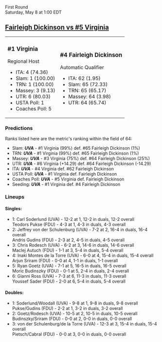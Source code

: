First Round  
Saturday, May 8 at 1:00 EDT
## [Fairleigh Dickinson vs #5 Virginia](https://www.ncaa.com/game/5833378) 

<table><tr><td>  

### #1 Virginia  

Regional Host  
- ITA: 4 (74.36)  
- Slam: 1 (100.00)  
- TRN: 1 (100.00)  
- Massey: 3 (9.13)  
- UTR: 6 (80.03)  
- USTA Poll: 1  
- Coaches Poll: 5  

</td><td>  

### #4 Fairleigh Dickinson  

Automatic Qualifier  
- ITA: 62 (1.95)  
- Slam: 65 (72.33)  
- TRN: 65 (65.17)  
- Massey: 64 (3.98)  
- UTR: 64 (65.74)  

</td></tr></table>  

 ### Predictions  

Ranks listed here are the metric's ranking within the field of 64:  
- Slam: ***UVA*** - #1 Virginia (99%) def. #65 Fairleigh Dickinson (1%)  
- TRN: ***UVA*** - #1 Virginia (99%) def. #65 Fairleigh Dickinson (1%)  
- Massey: ***UVA*** - #3 Virginia (75%) def. #64 Fairleigh Dickinson (25%)  
- UTR: ***UVA*** - #6 Virginia (+14.29) def. #64 Fairleigh Dickinson (-14.29)  
- ITA: ***UVA*** - #4 Virginia def. #62 Fairleigh Dickinson  
- USTA Poll: ***UVA*** - #1 Virginia def. Fairleigh Dickinson  
- Coaches Poll: ***UVA*** - #5 Virginia def. Fairleigh Dickinson  
- Seeding: ***UVA*** - #1 Virginia def. #4 Fairleigh Dickinson  

 ### Lineups  

 #### Singles:  
- 1: Carl Soderlund (UVA) - 12-2 at 1, 12-2 in duals, 12-2 overall  
    Teodors Pukse (FDU) - 4-3 at 1, 4-3 in duals, 4-3 overall  
- 2: Jeffrey von der Schulenburg (UVA) - 7-2 at 2, 16-4 in duals, 16-4 overall  
    Andris Gudins (FDU) - 2-3 at 2, 4-5 in duals, 4-5 overall  
- 3: Chris Rodesch (UVA) - 6-2 at 3, 14-6 in duals, 14-6 overall  
    MacIej Autuch (FDU) - 1-1 at 3, 5-4 in duals, 5-4 overall  
- 4: Inaki Montes de la Torre (UVA) - 6-0 at 4, 15-4 in duals, 15-4 overall  
    Arjun Sriram (FDU) - 0-0 at 4, 1-1 in duals, 1-1 overall  
- 5: Ryan Goetz (UVA) - 7-1 at 5, 16-5 in duals, 16-5 overall  
    Moric Budinszky (FDU) - 0-1 at 5, 2-4 in duals, 2-4 overall  
- 6: Gianni Ross (UVA) - 7-3 at 6, 11-3 in duals, 11-3 overall  
    Youssef Sader (FDU) - 2-0 at 6, 5-4 in duals, 5-4 overall  

 #### Doubles:  
- 1: Soderlund/Woodall (UVA) - 9-8 at 1, 9-8 in duals, 9-8 overall  
    Pukse/Gudins (FDU) - 2-2 at 1, 3-2 in duals, 3-2 overall  
- 2: Goetz/Rodesch (UVA) - 10-5 at 2, 10-5 in duals, 10-5 overall  
    Budinszky/Sriram (FDU) - 0-0 at 2, 0-0 in duals, 0-0 overall  
- 3: von der Schulenburg/de la Torre (UVA) - 12-3 at 3, 15-4 in duals, 15-4 overall  
    Pietsch/Cabral (FDU) - 0-0 at 3, 0-0 in duals, 0-0 overall  